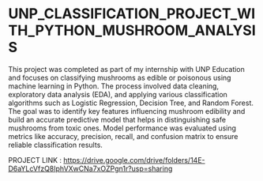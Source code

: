 # UNP_CLASSIFICATION_PROJECT_WITH_PYTHON_MUSHROOM_ANALYSIS

This project was completed as part of my internship with UNP Education and focuses on classifying mushrooms as edible or poisonous using machine learning in Python. The process involved data cleaning, exploratory data analysis (EDA), and applying various classification algorithms such as Logistic Regression, Decision Tree, and Random Forest. The goal was to identify key features influencing mushroom edibility and build an accurate predictive model that helps in distinguishing safe mushrooms from toxic ones. Model performance was evaluated using metrics like accuracy, precision, recall, and confusion matrix to ensure reliable classification results.

PROJECT LINK : https://drive.google.com/drive/folders/14E-D6aYLcVfzQ8IphVXwCNa7xOZPgn1r?usp=sharing
